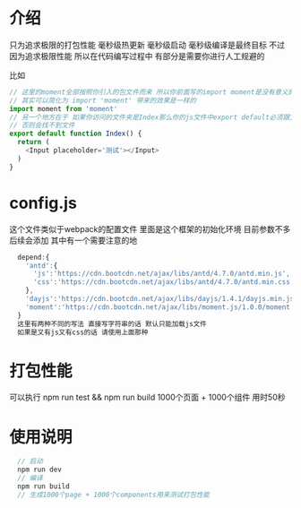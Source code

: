# 介绍
只为追求极限的打包性能 毫秒级热更新 毫秒级启动 毫秒级编译是最终目标
不过因为追求极限性能 所以在代码编写过程中 有部分是需要你进行人工规避的

比如
```javascript
// 这里的moment全部按照你引入的包文件而来 所以你前面写的import moment是没有意义的
// 其实可以简化为 import 'moment' 带来的效果是一样的
import moment from 'moment'
// 另一个地方在于 如果你访问的文件夹是Index那么你的js文件中export default必须跟文件夹同名 大小写要一致
// 否则会找不到文件
export default function Index() {
  return (
    <Input placeholder='测试'></Input>
  )
}

```

# config.js
这个文件类似于webpack的配置文件 里面是这个框架的初始化环境 目前参数不多 后续会添加
其中有一个需要注意的地
```javascript
  depend:{
    'antd':{
      'js':'https://cdn.bootcdn.net/ajax/libs/antd/4.7.0/antd.min.js',
      'css':'https://cdn.bootcdn.net/ajax/libs/antd/4.7.0/antd.min.css'
    },
    'dayjs':'https://cdn.bootcdn.net/ajax/libs/dayjs/1.4.1/dayjs.min.js',
    'moment':'https://cdn.bootcdn.net/ajax/libs/moment.js/1.0.0/moment.min.js'
  }
  这里有两种不同的写法 直接写字符串的话 默认只能加载js文件 
  如果是又有js又有css的话 请使用上面那种
```

# 打包性能
可以执行 npm run test && npm run build
1000个页面 + 1000个组件
用时50秒

# 使用说明
```javascript
  // 启动
  npm run dev
  // 编译
  npm run build
  // 生成1000个page + 1000个components用来测试打包性能
```
